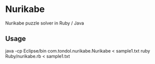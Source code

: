 Nurikabe
========

Nurikabe puzzle solver in Ruby / Java

Usage
--------

  java -cp Eclipse/bin com.tondol.nurikabe.Nurikabe < sample1.txt
  ruby Ruby/nurikabe.rb < sample1.txt
